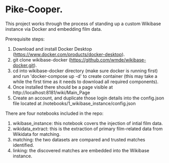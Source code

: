 # Pike-Cooper.

This project works through the process of standing up a custom Wikibase instance via Docker and embedding film data. 

Prerequisite steps:
1. Download and install Docker Desktop (https://www.docker.com/products/docker-desktop).
2. git clone wikibase-docker (https://github.com/wmde/wikibase-docker.git).
3. cd into wikibase-docker directory (make sure docker is running first) and run 'docker-compose up -d' to create container (this may take a while the first time as it needs to download all required components).
4. Once installed there should be a page visible at http://localhost:8181/wiki/Main_Page
5. Create an account, and duplicate those login details into the config.json file located at /notebooks/1_wikibase_instance/config.json

There are four notebooks included in the repo:

1. wikibase_instance: this notebook covers the injection of intial film data.
2. wikidata_extract: this is the extraction of primary film-related data from Wikidata for matching.
3. matching: the two datasets are compared and trusted matches identified.
4. linking: the discovered matches are embedded into the Wikibase instance.